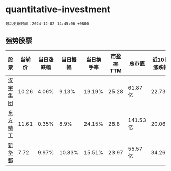 # quantitative-investment

`最后更新时间：2024-12-02 14:45:06 +0800`

## 强势股票

|股票|当前价|当日涨跌幅|当日振幅|当日换手率|市盈率TTM|总市值|近10日涨跌幅|
|----|----|----|----|----|----|----|----|
|[汉宇集团](https://xueqiu.com/S/SZ300403)|10.26|4.06%|9.13%|19.19%|25.28|61.87亿|22.73%|
|[东方精工](https://xueqiu.com/S/SZ002611)|11.61|0.35%|8.9%|24.15%|28.8|141.53亿|20.06%|
|[新华都](https://xueqiu.com/S/SZ002264)|7.72|9.97%|10.83%|15.51%|23.97|55.57亿|34.26%|
